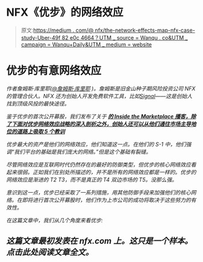 # NFX《优步》的网络效应

> 原文:[https://medium . com/@ nfx/the-network-effects-map-nfx-case-study-Uber-49f 82 e0c 4664？UTM _ source = Wanqu . co&UTM _ campaign = Wanqu+Daily&UTM _ medium = website](https://medium.com/@nfx/the-network-effects-map-nfx-case-study-uber-49f82e0c4664?utm_source=wanqu.co&utm_campaign=Wanqu+Daily&utm_medium=website)

# 优步的有意网络效应

*作者詹姆斯·库里耶(*[*@詹姆斯·库里耶*](https://twitter.com/JamesCurrier) *)。詹姆斯是旧金山种子期风险投资公司 NFX 的管理合伙人。NFX 还为创始人开发免费软件工具，比如*[*Signal*](https://signal.nfx.com/login)*——这是创始人找到顶级风投的最快途径。*



*鉴于优步的首次公开募股，我们发布了关于* [***的 Inside the Marketplace 播客，除了下面对优步网络效应战略的深入剖析之外，创始人还可以从他们通往市场主导地位的道路上吸取 5 个教训***](https://www.nfx.com/post/the-network-effects-map-nfx-case-study-uber#5-lessons-for-founders-inside-the-marketplace-podcast)

*优步最大的资产是他们的网络效应，他们知道这一点。在他们的 S-1 中，他们强调“我们平台的基础是我们庞大的网络。”但是这个基础有裂缝。*

*尽管网络效应是互联网时代仍然存在的最好的防御类型，但优步的核心网络效应看起来很弱。正如我们在别处所描述的，并不是所有的网络效应都是一样的。优步的网络效应是渐进的 T2 T3，而不是真正的 T4 双边市场的 T5。没那么强。*

*意识到这一点，优步已经采取了一系列措施，用其他防御手段来加强他们的核心网络。在即将进行首次公开募股时，他们作为上市公司的成功将取决于这些努力的有效性。*

*在这篇文章中，我们从几个角度来看优步:*

## *这篇文章最初发表在 nfx.com 上。这只是一个样本。点击此处阅读文章全文。*

